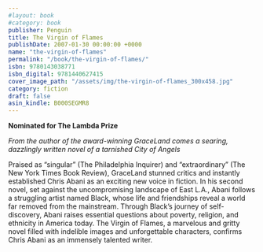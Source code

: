```yaml
---
#layout: book
#category: book
publisher: Penguin
title: The Virgin of Flames
publishDate: 2007-01-30 00:00:00 +0000
name: "the-virgin-of-flames"
permalink: "/book/the-virgin-of-flames/"
isbn: 9780143038771
isbn_digital: 9781440627415
cover_image_path: "/assets/img/the-virgin-of-flames_300x458.jpg"
category: fiction
draft: false
asin_kindle: B000SEGMR8
---
```

**Nominated for The Lambda Prize**

*From the author of the award-winning GraceLand comes a searing, dazzlingly written novel of a tarnished City of Angels*

Praised as “singular” (The Philadelphia Inquirer) and “extraordinary” (The New York Times Book Review), GraceLand stunned critics and instantly established Chris Abani as an exciting new voice in fiction. In his second novel, set against the uncompromising landscape of East L.A., Abani follows a struggling artist named Black, whose life and friendships reveal a world far removed from the mainstream. Through Black’s journey of self- discovery, Abani raises essential questions about poverty, religion, and ethnicity in America today. The Virgin of Flames, a marvelous and gritty novel filled with indelible images and unforgettable characters, confirms Chris Abani as an immensely talented writer.